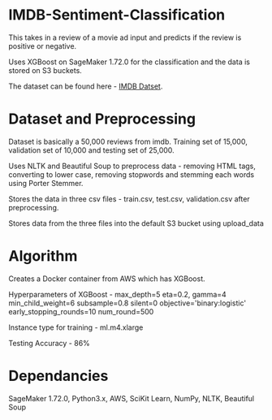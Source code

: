 # IMDB-Sentiment-Classification
This takes in a review of a movie ad input and predicts if the review is positive or negative.

Uses XGBoost on SageMaker 1.72.0 for the classification and the data is stored on S3 buckets.

The dataset can be found here - [IMDB Datset](http://ai.stanford.edu/~amaas/data/sentiment/).

# Dataset and Preprocessing
Dataset is basically a 50,000 reviews from imdb. Training set of 15,000, validation set of 10,000 and testing set of 25,000.

Uses NLTK and Beautiful Soup to preprocess data - removing HTML tags, converting to lower case, removing stopwords and stemming each words using Porter Stemmer.

Stores the data in three csv files - train.csv, test.csv, validation.csv after preprocessing.

Stores data from the three files into the default S3 bucket using upload_data

# Algorithm
Creates a Docker container from AWS which has XGBoost.

Hyperparameters of XGBoost - 
max_depth=5
eta=0.2, gamma=4
min_child_weight=6
subsample=0.8
silent=0
objective='binary:logistic'
early_stopping_rounds=10
num_round=500

Instance type for training - ml.m4.xlarge

Testing Accuracy - 86%

# Dependancies
SageMaker 1.72.0, Python3.x, AWS, SciKit Learn, NumPy, NLTK, Beautiful Soup
